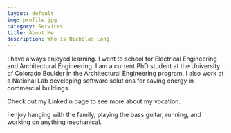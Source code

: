 ```yaml
---
layout: default
img: profile.jpg
category: Services
title: About Me
description: Who is Nicholas Long
---
```

  
I have always enjoyed learning. I went to school for Electrical Engineering and Architectural Engineering. I am a current PhD student at the University of Colorado Boulder in the Architectural Engineering program. I also work at a National Lab developing software solutions for saving energy in commercial buildings. 

Check out my LinkedIn page to see more about my vocation.

I enjoy hanging with the family, playing the bass guitar, running, and working on anything mechanical.
